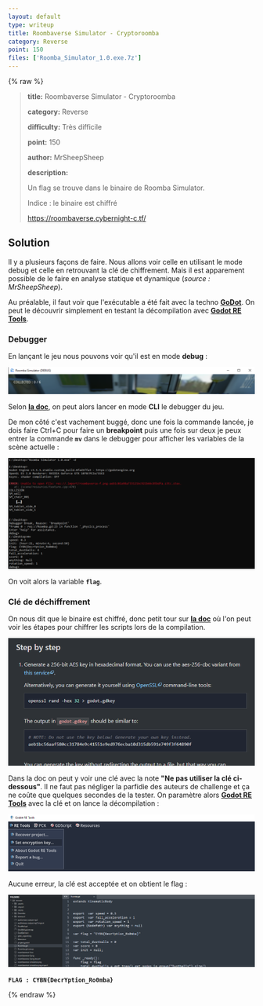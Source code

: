 ```yaml
---
layout: default
type: writeup
title: Roombaverse Simulator - Cryptoroomba
category: Reverse
point: 150
files: ['Roomba_Simulator_1.0.exe.7z']
---
```


{% raw %}
> **title:** Roombaverse Simulator - Cryptoroomba
>
> **category:** Reverse
>
> **difficulty:** Très difficile
>
> **point:** 150
>
> **author:** MrSheepSheep
>
> **description:**
>
> Un flag se trouve dans le binaire de Roomba Simulator.
>
> Indice : le binaire est chiffré
>
> 
>
> https://roombaverse.cybernight-c.tf/

## Solution

Il y a plusieurs façons de faire. Nous allons voir celle en utilisant le mode debug et celle en retrouvant la clé de chiffrement. Mais il est apparement possible de le faire en analyse statique et dynamique (*source : MrSheepSheep*).

Au préalable, il faut voir que l'exécutable a été fait avec la techno **[GoDot](https://docs.godotengine.org/en/stable/)**. On peut le découvrir simplement en testant la décompilation avec **[Godot RE Tools](https://github.com/bruvzg/gdsdecomp)**.




### Debugger

En lançant le jeu nous pouvons voir qu'il est en mode **debug** : 

![Titre du jeu](images/debug.png)

Selon **[la doc](https://docs.godotengine.org/en/stable/tutorials/editor/command_line_tutorial.html?highlight=debug)**, on peut alors lancer en mode **CLI** le debugger du jeu.


De mon côté c'est vachement buggé, donc une fois la commande lancée, je dois faire Ctrl+C pour faire un **breakpoint** puis une fois sur deux je peux entrer la commande **`mv`** dans le debugger pour afficher les variables de la scène actuelle :

![Debugger](images/CLI_debugger.png)

On voit alors la variable **`flag`**.


### Clé de déchiffrement

On nous dit que le binaire est chiffré, donc petit tour sur **[la doc](https://docs.godotengine.org/en/stable/development/compiling/compiling_with_script_encryption_key.html)** où l'on peut voir les étapes pour chiffrer les scripts lors de la compilation.

![Documentation du chiffrement](images/encrypt_doc.png)

Dans la doc on peut y voir une clé avec la note **"Ne pas utiliser la clé ci-dessous"**. Il ne faut pas négliger la parfidie des auteurs de challenge et ça ne coûte que quelques secondes de la tester. On paramètre alors **[Godot RE Tools](https://github.com/bruvzg/gdsdecomp)** avec la clé et on lance la décompilation :

![Paramétrage de la clé](images/set_key.png)

Aucune erreur, la clé est acceptée et on obtient le flag :

![Script déchiffré](images/flag.png)

**`FLAG : CYBN{DecrYption_Ro0mba}`**

{% endraw %}
